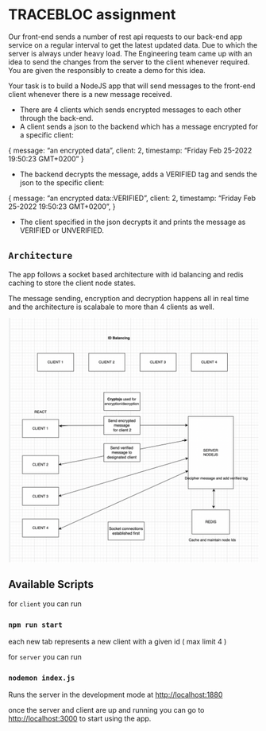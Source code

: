 # **TRACEBLOC assignment**

Our front-end sends a number of rest api requests to our back-end app service on a regular interval to get the latest updated data. Due to which the server is always under heavy load.
The Engineering team came up with an idea to send the changes from the server to the client whenever required. You are given the responsibly to create a demo for this idea.

Your task is to build a NodeJS app that will send messages to the front-end client whenever there is a new message received.

- There are 4 clients which sends encrypted messages to each other through the back-end.
- A client sends a json to the backend which has a message encrypted for a specific client:

{
message: “an encrypted data”,
client: 2,
timestamp: “Friday Feb 25-2022 19:50:23 GMT+0200”
}

- The backend decrypts the message, adds a VERIFIED tag and sends the json to the specific client:

{
message: “an encrypted data::VERIFIED”,
client: 2,
timestamp: “Friday Feb 25-2022 19:50:23 GMT+0200”,
}

- The client specified in the json decrypts it and prints the message as VERIFIED or UNVERIFIED.

## `Architecture`

The app follows a socket based architecture with id balancing and redis caching to store the client node states.

The message sending, encryption and decryption happens all in real time and the architecture is scalabale to more than 4 clients as well.

![image info](./img/architecture.png)

## Available Scripts

for `client` you can run

### `npm run start`

each new tab represents a new client with a given id ( max limit 4 )

for `server` you can run

### `nodemon index.js`

Runs the server in the development mode at [http://localhost:1880](http://localhost:1880)

once the server and client are up and running you can go to [http://localhost:3000](http://localhost:3000) to start using the app.

